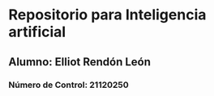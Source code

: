 # Repositorio para Inteligencia artificial
## Alumno: Elliot Rendón León
### Número de Control: 21120250

 
